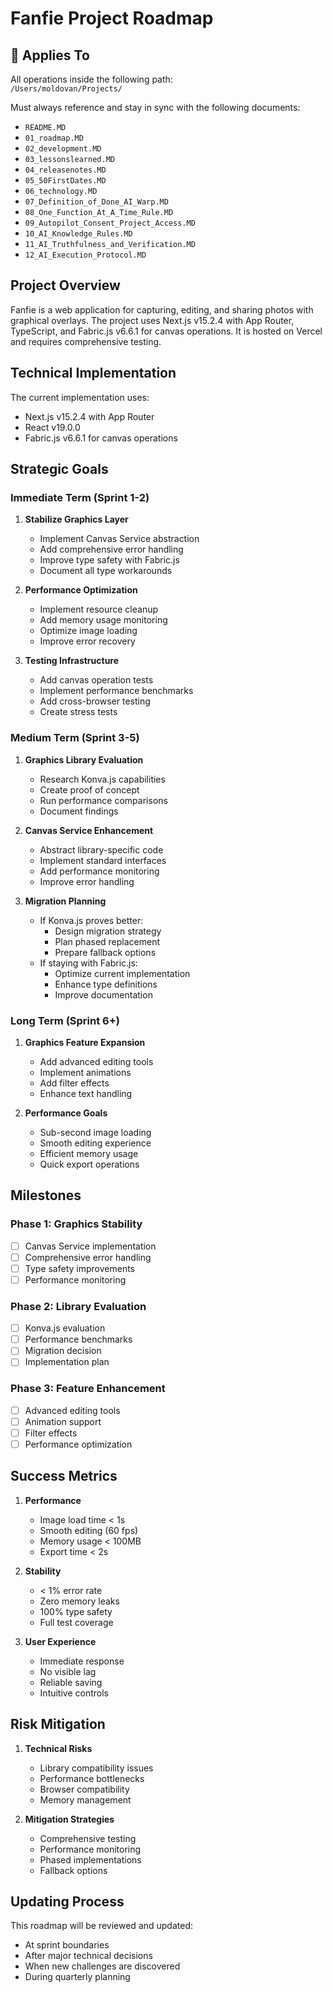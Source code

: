 # Fanfie Project Roadmap

## 📌 Applies To
All operations inside the following path:  
`/Users/moldovan/Projects/`

Must always reference and stay in sync with the following documents:
- `README.MD`
- `01_roadmap.MD`
- `02_development.MD`
- `03_lessonslearned.MD`
- `04_releasenotes.MD`
- `05_50FirstDates.MD`
- `06_technology.MD`
- `07_Definition_of_Done_AI_Warp.MD`
- `08_One_Function_At_A_Time_Rule.MD`
- `09_Autopilot_Consent_Project_Access.MD`
- `10_AI_Knowledge_Rules.MD`
- `11_AI_Truthfulness_and_Verification.MD`
- `12_AI_Execution_Protocol.MD`



## Project Overview
Fanfie is a web application for capturing, editing, and sharing photos with graphical overlays. The project uses Next.js v15.2.4 with App Router, TypeScript, and Fabric.js v6.6.1 for canvas operations. It is hosted on Vercel and requires comprehensive testing.

## Technical Implementation
The current implementation uses:
- Next.js v15.2.4 with App Router
- React v19.0.0
- Fabric.js v6.6.1 for canvas operations

## Strategic Goals

### Immediate Term (Sprint 1-2)
1. **Stabilize Graphics Layer**
   - Implement Canvas Service abstraction
   - Add comprehensive error handling
   - Improve type safety with Fabric.js
   - Document all type workarounds

2. **Performance Optimization**
   - Implement resource cleanup
   - Add memory usage monitoring
   - Optimize image loading
   - Improve error recovery

3. **Testing Infrastructure**
   - Add canvas operation tests
   - Implement performance benchmarks
   - Add cross-browser testing
   - Create stress tests

### Medium Term (Sprint 3-5)
1. **Graphics Library Evaluation**
   - Research Konva.js capabilities
   - Create proof of concept
   - Run performance comparisons
   - Document findings

2. **Canvas Service Enhancement**
   - Abstract library-specific code
   - Implement standard interfaces
   - Add performance monitoring
   - Improve error handling

3. **Migration Planning**
   - If Konva.js proves better:
     * Design migration strategy
     * Plan phased replacement
     * Prepare fallback options
   - If staying with Fabric.js:
     * Optimize current implementation
     * Enhance type definitions
     * Improve documentation

### Long Term (Sprint 6+)
1. **Graphics Feature Expansion**
   - Add advanced editing tools
   - Implement animations
   - Add filter effects
   - Enhance text handling

2. **Performance Goals**
   - Sub-second image loading
   - Smooth editing experience
   - Efficient memory usage
   - Quick export operations

## Milestones

### Phase 1: Graphics Stability
- [ ] Canvas Service implementation
- [ ] Comprehensive error handling
- [ ] Type safety improvements
- [ ] Performance monitoring

### Phase 2: Library Evaluation
- [ ] Konva.js evaluation
- [ ] Performance benchmarks
- [ ] Migration decision
- [ ] Implementation plan

### Phase 3: Feature Enhancement
- [ ] Advanced editing tools
- [ ] Animation support
- [ ] Filter effects
- [ ] Performance optimization

## Success Metrics
1. **Performance**
   - Image load time < 1s
   - Smooth editing (60 fps)
   - Memory usage < 100MB
   - Export time < 2s

2. **Stability**
   - < 1% error rate
   - Zero memory leaks
   - 100% type safety
   - Full test coverage

3. **User Experience**
   - Immediate response
   - No visible lag
   - Reliable saving
   - Intuitive controls

## Risk Mitigation
1. **Technical Risks**
   - Library compatibility issues
   - Performance bottlenecks
   - Browser compatibility
   - Memory management

2. **Mitigation Strategies**
   - Comprehensive testing
   - Performance monitoring
   - Phased implementations
   - Fallback options

## Updating Process
This roadmap will be reviewed and updated:
- At sprint boundaries
- After major technical decisions
- When new challenges are discovered
- During quarterly planning
